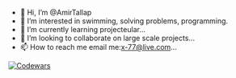 - 👋 Hi, I’m @AmirTallap
- 👀 I’m interested in swimming, solving problems, programming.
- 🌱 I’m currently learning projecteular...
- 💞️ I’m looking to collaborate on large scale projects...
- 📫 How to reach me email me:x-77@live.com...

<!---
AmirTallap/AmirTallap is a ✨ special ✨ repository because its `README.md` (this file) appears on your GitHub profile.
You can click the Preview link to take a look at your changes.
--->
[![Codewars](https://www.codewars.com/users/AmirTallap/badges/large)](https://www.codewars.com/users/AmirTallap)

